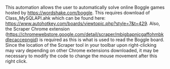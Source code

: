 This automation allows the user to automatically solve online Boggle games hosted by https://wordshake.com/boggle.
This requires download of Class_MySQLAPI.ahk which can be found here: https://www.autohotkey.com/boards/viewtopic.php?style=7&t=429.
Also, the Scraper Chrome extension (https://chromewebstore.google.com/detail/scraper/mbigbapnjcgaffohmbkdlecaccepngjd) is required as this is what is used to read the Boggle board. Since the location of the Scraper tool in your toolbar upon right-clicking may vary depending on other Chrome extensions downloaded, it may be necessary to modify the code to change the mouse movement after this right click.
